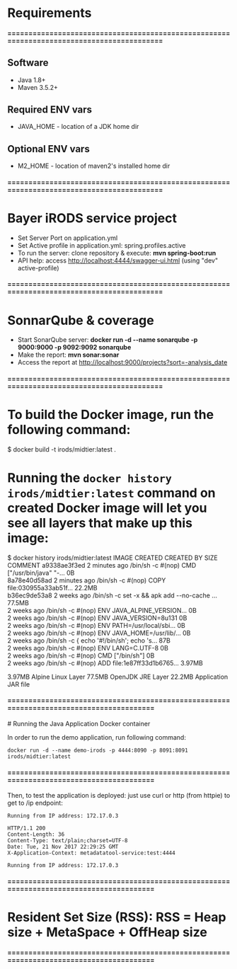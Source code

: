 # Requirements
#### ==========================================================================================
## Software
* Java 1.8+
* Maven 3.5.2+

## Required ENV vars
* JAVA_HOME - location of a JDK home dir

## Optional ENV vars
* M2_HOME - location of maven2's installed home dir

#### ==========================================================================================


# Bayer iRODS service project

* Set Server Port on application.yml
* Set Active profile in application.yml: spring.profiles.active
* To run the server: clone repository & execute: **mvn spring-boot:run**
* API help: access <http://localhost:4444/swagger-ui.html> (using "dev" active-profile) 


#### ==========================================================================================


# SonnarQube & coverage

* Start SonarQube server: **docker run -d --name sonarqube -p 9000:9000 -p 9092:9092 sonarqube**
* Make the report: **mvn sonar:sonar**
* Access the report at <http://localhost:9000/projects?sort=-analysis_date>


#### ==========================================================================================


# To build the Docker image, run the following command:


$ docker build -t irods/midtier:latest .


# Running the ```docker history irods/midtier:latest``` command on created Docker image will let you see all layers that make up this image:

$ docker history irods/midtier:latest
IMAGE               CREATED             CREATED BY                                      SIZE                COMMENT
a9338ae3f3ed        2 minutes ago       /bin/sh -c #(nop)  CMD ["/usr/bin/java" "-...   0B                  
8a78e40d58ad        2 minutes ago       /bin/sh -c #(nop) COPY file:030955a33ab51f...   22.2MB              
b36ec9de53a8        2 weeks ago         /bin/sh -c set -x  && apk add --no-cache  ...   77.5MB              
<missing>           2 weeks ago         /bin/sh -c #(nop)  ENV JAVA_ALPINE_VERSION...   0B                  
<missing>           2 weeks ago         /bin/sh -c #(nop)  ENV JAVA_VERSION=8u131       0B                  
<missing>           2 weeks ago         /bin/sh -c #(nop)  ENV PATH=/usr/local/sbi...   0B                  
<missing>           2 weeks ago         /bin/sh -c #(nop)  ENV JAVA_HOME=/usr/lib/...   0B                  
<missing>           2 weeks ago         /bin/sh -c {   echo '#!/bin/sh';   echo 's...   87B                 
<missing>           2 weeks ago         /bin/sh -c #(nop)  ENV LANG=C.UTF-8             0B                  
<missing>           2 weeks ago         /bin/sh -c #(nop)  CMD ["/bin/sh"]              0B                  
<missing>           2 weeks ago         /bin/sh -c #(nop) ADD file:1e87ff33d1b6765...   3.97MB   


3.97MB Alpine Linux Layer
77.5MB OpenJDK JRE Layer
22.2MB Application JAR file


#### ========================================================================================


# Running the Java Application Docker container

In order to run the demo application, run following command:

```docker run -d --name demo-irods -p 4444:8090 -p 8091:8091 irods/midtier:latest```


#### ========================================================================================


Then, to test the application is deployed: just use curl or http (from httpie) to get to /ip endpoint:

```$ curl http://localhost:8090/iRODS-api/ip
Running from IP address: 172.17.0.3
```
```$ http http://localhost:8090/iRODS-api/ip
HTTP/1.1 200 
Content-Length: 36
Content-Type: text/plain;charset=UTF-8
Date: Tue, 21 Nov 2017 22:29:25 GMT
X-Application-Context: metadatatool-service:test:4444

Running from IP address: 172.17.0.3

```


#### ========================================================================================


# Resident Set Size (RSS): RSS = Heap size + MetaSpace + OffHeap size


#### ========================================================================================


